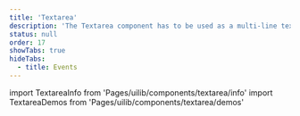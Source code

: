 ```yaml
---
title: 'Textarea'
description: 'The Textarea component has to be used as a multi-line text input control with an unlimited number of characters possible.'
status: null
order: 17
showTabs: true
hideTabs:
  - title: Events
---
```


import TextareaInfo from 'Pages/uilib/components/textarea/info'
import TextareaDemos from 'Pages/uilib/components/textarea/demos'

<TextareaInfo />
<TextareaDemos />
